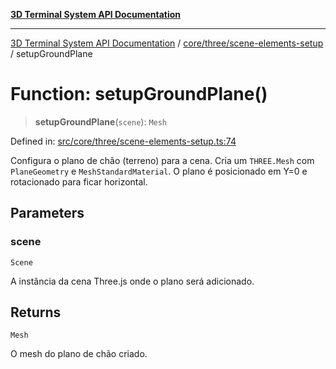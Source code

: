 [**3D Terminal System API Documentation**](../../../../README.md)

***

[3D Terminal System API Documentation](../../../../README.md) / [core/three/scene-elements-setup](../README.md) / setupGroundPlane

# Function: setupGroundPlane()

> **setupGroundPlane**(`scene`): `Mesh`

Defined in: [src/core/three/scene-elements-setup.ts:74](https://github.com/Dicommunitas/ThreeJS_Terminal_3D/blob/8075b8a92723c99d6c5409bf1c44d7734e99d256/src/core/three/scene-elements-setup.ts#L74)

Configura o plano de chão (terreno) para a cena.
Cria um `THREE.Mesh` com `PlaneGeometry` e `MeshStandardMaterial`.
O plano é posicionado em Y=0 e rotacionado para ficar horizontal.

## Parameters

### scene

`Scene`

A instância da cena Three.js onde o plano será adicionado.

## Returns

`Mesh`

O mesh do plano de chão criado.
